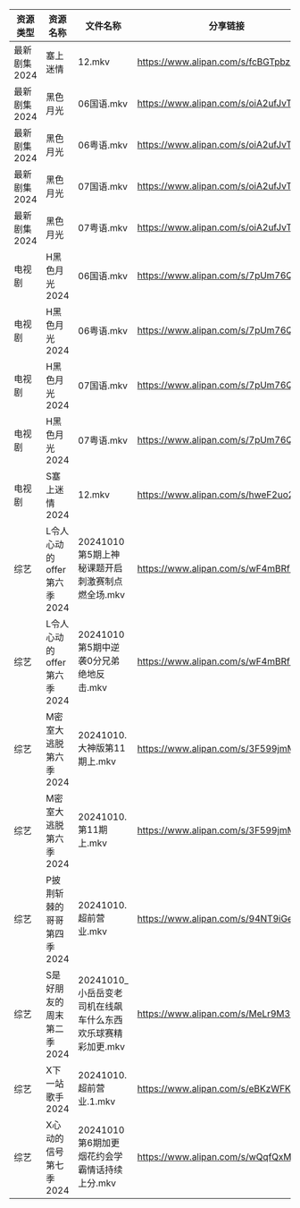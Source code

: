 | 资源类型     | 资源名称               | 文件名称                                 | 分享链接                                 | 更新时间                |
| -------- | ------------------ | ------------------------------------ | ------------------------------------ | ------------------- |
| 最新剧集2024 | 塞上迷情               | 12.mkv                               | https://www.alipan.com/s/fcBGTpbzc1K | 2024-10-10 18:10:38 |
| 最新剧集2024 | 黑色月光               | 06国语.mkv                             | https://www.alipan.com/s/oiA2ufJvTL8 | 2024-10-10 18:10:52 |
| 最新剧集2024 | 黑色月光               | 06粤语.mkv                             | https://www.alipan.com/s/oiA2ufJvTL8 | 2024-10-10 18:10:52 |
| 最新剧集2024 | 黑色月光               | 07国语.mkv                             | https://www.alipan.com/s/oiA2ufJvTL8 | 2024-10-10 18:10:52 |
| 最新剧集2024 | 黑色月光               | 07粤语.mkv                             | https://www.alipan.com/s/oiA2ufJvTL8 | 2024-10-10 18:10:51 |
| 电视剧      | H黑色月光2024          | 06国语.mkv                             | https://www.alipan.com/s/7pUm76Qoqso | 2024-10-10 18:05:56 |
| 电视剧      | H黑色月光2024          | 06粤语.mkv                             | https://www.alipan.com/s/7pUm76Qoqso | 2024-10-10 18:05:55 |
| 电视剧      | H黑色月光2024          | 07国语.mkv                             | https://www.alipan.com/s/7pUm76Qoqso | 2024-10-10 18:05:55 |
| 电视剧      | H黑色月光2024          | 07粤语.mkv                             | https://www.alipan.com/s/7pUm76Qoqso | 2024-10-10 18:05:55 |
| 电视剧      | S塞上迷情2024          | 12.mkv                               | https://www.alipan.com/s/hweF2uo2WDH | 2024-10-10 18:06:49 |
| 综艺       | L令人心动的offer第六季2024 | 20241010第5期上神秘课题开启刺激赛制点燃全场.mkv       | https://www.alipan.com/s/wF4mBRf7vAS | 2024-10-10 18:08:11 |
| 综艺       | L令人心动的offer第六季2024 | 20241010第5期中逆袭0分兄弟绝地反击.mkv           | https://www.alipan.com/s/wF4mBRf7vAS | 2024-10-10 18:08:11 |
| 综艺       | M密室大逃脱第六季2024      | 20241010.大神版第11期上.mkv                | https://www.alipan.com/s/3F599jmMJTn | 2024-10-10 18:08:19 |
| 综艺       | M密室大逃脱第六季2024      | 20241010.第11期上.mkv                   | https://www.alipan.com/s/3F599jmMJTn | 2024-10-10 18:08:19 |
| 综艺       | P披荆斩棘的哥哥第四季2024    | 20241010.超前营业.mkv                    | https://www.alipan.com/s/94NT9iGe94e | 2024-10-10 18:08:39 |
| 综艺       | S是好朋友的周末第二季2024    | 20241010_小岳岳变老司机在线飙车什么东西欢乐球赛精彩加更.mkv | https://www.alipan.com/s/MeLr9M3vuvt | 2024-10-10 18:08:56 |
| 综艺       | X下一站歌手2024         | 20241010.超前营业.1.mkv                  | https://www.alipan.com/s/eBKzWFKqm82 | 2024-10-10 18:09:24 |
| 综艺       | X心动的信号第七季2024      | 20241010第6期加更烟花约会学霸情话持续上分.mkv        | https://www.alipan.com/s/wQqfQxMS8Sx | 2024-10-10 18:09:34 |
